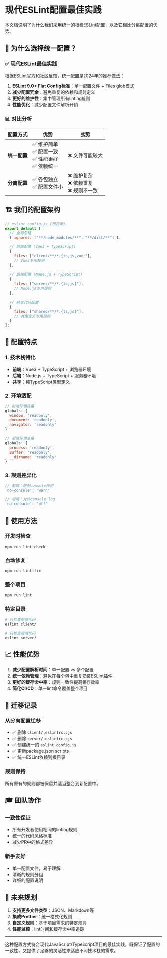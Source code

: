 # 现代ESLint配置最佳实践

本文档说明了为什么我们采用统一的根级ESLint配置，以及它相比分离配置的优势。

## 🎯 **为什么选择统一配置？**

### ✅ **现代ESLint最佳实践**
根据ESLint官方和社区反馈，统一配置是2024年的推荐做法：

1. **ESLint 9.0+ Flat Config标准**：单一配置文件 + Files glob模式
2. **减少配置冗余**：避免重复的依赖和规则定义
3. **更好的维护性**：集中管理所有linting规则
4. **性能优化**：减少配置文件解析开销

### 📊 **对比分析**

| 配置方式 | 优势 | 劣势 |
|---------|------|------|
| **统一配置** | ✅ 维护简单<br>✅ 配置一致<br>✅ 性能更好<br>✅ 依赖统一 | ❌ 文件可能较大 |
| **分离配置** | ✅ 各包独立<br>✅ 配置文件小 | ❌ 维护复杂<br>❌ 依赖重复<br>❌ 规则不一致 |

## 🏗️ **我们的配置架构**

```javascript
// eslint.config.js (根目录)
export default [
  // 全局忽略
  { ignores: ["**/node_modules/**", "**/dist/**"] },
  
  // 前端配置 (Vue3 + TypeScript)
  {
    files: ["client/**/*.{ts,js,vue}"],
    // Vue3专用规则
  },
  
  // 后端配置 (Node.js + TypeScript)  
  {
    files: ["server/**/*.{ts,js}"],
    // Node.js专用规则
  },
  
  // 共享代码配置
  {
    files: ["shared/**/*.{ts,js}"],
    // 类型定义专用规则
  }
];
```

## 🔧 **配置特点**

### 1. **技术栈特化**
- **前端**：Vue3 + TypeScript + 浏览器环境
- **后端**：Node.js + TypeScript + 服务器环境  
- **共享**：纯TypeScript类型定义

### 2. **环境适配**
```javascript
// 前端环境变量
globals: {
  window: 'readonly',
  document: 'readonly',
  navigator: 'readonly'
}

// 后端环境变量  
globals: {
  process: 'readonly',
  Buffer: 'readonly',
  __dirname: 'readonly'
}
```

### 3. **规则差异化**
```javascript
// 前端：限制console使用
'no-console': 'warn'

// 后端：允许console.log
'no-console': 'off'
```

## 🚀 **使用方法**

### 开发时检查
```bash
npm run lint:check
```

### 自动修复
```bash  
npm run lint:fix
```

### 整个项目
```bash
npm run lint
```

### 特定目录
```bash
# 只检查前端代码
eslint client/

# 只检查后端代码  
eslint server/
```

## 📈 **性能优势**

1. **减少配置解析时间**：单一配置 vs 多个配置
2. **统一依赖管理**：避免在每个包中重复安装ESLint插件
3. **更好的缓存命中率**：规则一致性提高缓存效率
4. **简化CI/CD**：单一lint命令覆盖整个项目

## 🔄 **迁移记录**

### 从分离配置迁移
- ✅ 删除 `client/.eslintrc.cjs`
- ✅ 删除 `server/.eslintrc.cjs`  
- ✅ 创建统一的 `eslint.config.js`
- ✅ 更新package.json scripts
- ✅ 统一ESLint依赖到根目录

### 规则保持
所有原有的规则都被保留并适当整合到新配置中。

## 🎓 **团队协作**

### 一致性保证
- 所有开发者使用相同的linting规则
- 统一的代码风格标准
- 减少PR中的格式差异

### 新手友好
- 单一配置文件，易于理解
- 清晰的规则分组
- 详细的配置说明

## 🔮 **未来规划**

1. **支持更多文件类型**：JSON、Markdown等
2. **集成Prettier**：统一格式化规则
3. **自定义规则**：基于项目需求的特定规则
4. **性能监控**：lint时间和缓存命中率追踪

---

这种配置方式符合现代JavaScript/TypeScript项目的最佳实践，既保证了配置的一致性，又提供了足够的灵活性来适应不同技术栈的需求。 